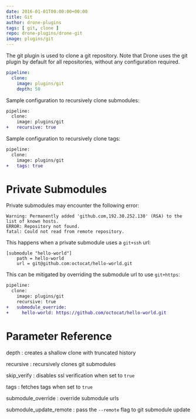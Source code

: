 ```yaml
---
date: 2016-01-01T00:00:00+00:00
title: Git
author: drone-plugins
tags: [ git, clone ]
repo: drone-plugins/drone-git
image: plugins/git
---
```


The git plugin is used to clone a git repository. Note that Drone uses the git plugin by default for all repositories, without any configuration required.

```yaml
pipeline:
  clone:
    image: plugins/git
    depth: 50
```

Sample configuration to recursively clone submodules:

```diff
pipeline:
  clone:
    image: plugins/git
+   recursive: true
```

Sample configuration to recursively clone tags:

```diff
pipeline:
  clone:
    image: plugins/git
+   tags: true
```

# Private Submodules

Private submodules may encounter the following error:

```nohighlight
Warning: Permanently added 'github.com,192.30.252.130' (RSA) to the list of known hosts.
ERROR: Repository not found.
fatal: Could not read from remote repository.
```

This happens when a private submodule uses a `git+ssh` url:

```nohighlight
[submodule "hello-world"]
    path = hello-world
    url = git@github.com:octocat/hello-world.git
```

This can be mitigated by overriding the submodule url to use `git+https`:

```diff
pipeline:
  clone:
    image: plugins/git
    recursive: true
+   submodule_override:
+     hello-world: https://github.com/octocat/hello-world.git
```

# Parameter Reference

depth
: creates a shallow clone with truncated history

recursive
: recursively clones git submodules

skip_verify
: disables ssl verification when set to `true`

tags
: fetches tags when set to `true`

submodule_override
: override submodule urls

submodule_update_remote
: pass the `--remote` flag to git submodule update
